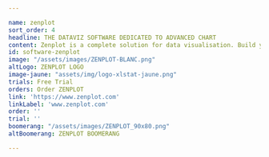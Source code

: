 ```yaml
---

name: zenplot
sort_order: 4
headline: THE DATAVIZ SOFTWARE DEDICATED TO ADVANCED CHART
content: Zenplot is a complete solution for data visualisation. Build your own chart by stacking different layers (histograms barchart linechart scatterplot and more !). Visualise your data thanks to links between your variables and any caracteristics of displayed elements (color size width etc.). Navigate through a user friendly interface and boost your creativity. friendly interface and boost your creativity. friendly interface and boost your creativity. 
id: software-zenplot
image: "/assets/images/ZENPLOT-BLANC.png"
altLogo: ZENPLOT LOGO
image-jaune: "assets/img/logo-xlstat-jaune.png"
trials: Free Trial
orders: Order ZENPLOT
link: 'https://www.zenplot.com'
linkLabel: 'www.zenplot.com'
order: ''
trial: ''
boomerang: "/assets/images/ZENPLOT_90x80.png"
altBoomerang: ZENPLOT BOOMERANG

---
```


